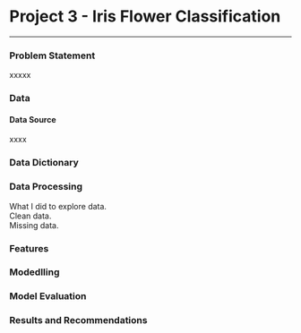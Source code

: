 # Project 3 - Iris Flower Classification

---

### Problem Statement

xxxxx

### Data

#### Data Source

xxxx

### Data Dictionary

### Data Processing

What I did to explore data.  
Clean data.<br>
Missing data.  

### Features

### Modedlling

### Model Evaluation

### Results and Recommendations
